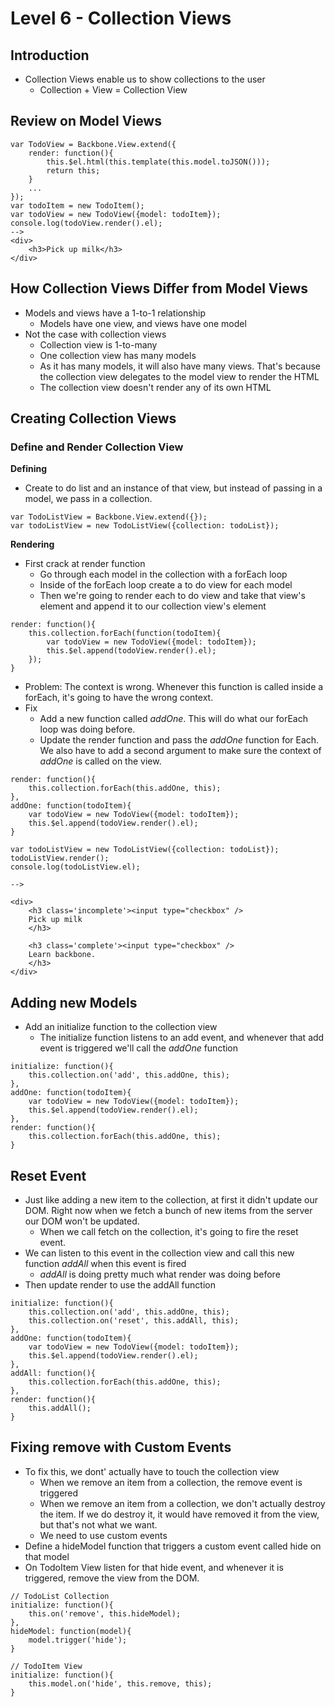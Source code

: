 # Level 6 - Collection Views

## Introduction

* Collection Views enable us to show collections to the user
	* Collection + View = Collection View

## Review on Model Views

```
var TodoView = Backbone.View.extend({
	render: function(){
		this.$el.html(this.template(this.model.toJSON()));
		return this;
	}
	...
});
var todoItem = new TodoItem();
var todoView = new TodoView({model: todoItem});
console.log(todoView.render().el);
-->
<div>
	<h3>Pick up milk</h3>
</div>
```

## How Collection Views Differ from Model Views

* Models and views have a 1-to-1 relationship
	* Models have one view, and views have one model
* Not the case with collection views
	* Collection view is 1-to-many
	* One collection view has many models
	* As it has many models, it will also have many views. That's because the collection view delegates to the model view to render the HTML
	* The collection view doesn't render any of its own HTML
	
## Creating Collection Views

###  Define and Render Collection View

**Defining**

* Create to do list and an instance of that view, but instead of passing in a model, we pass in a collection.

```
var TodoListView = Backbone.View.extend({});
var todoListView = new TodoListView({collection: todoList});
```

**Rendering**

* First crack at render function
	* Go through each model in the collection with a forEach loop
	* Inside of the forEach loop create a to do view for each model
	* Then we're going to render each to do view and take that view's element and append it to our collection view's element

```
render: function(){
	this.collection.forEach(function(todoItem){
		var todoView = new TodoView({model: todoItem});
		this.$el.append(todoView.render().el);
	});
}
```

* Problem: The context is wrong. Whenever this function is called inside a forEach, it's going to have the wrong context.
* Fix
	* Add a new function called *addOne*. This will do what our forEach loop was doing before.
	* Update the render function and pass the *addOne* function for Each. We also have to add a second argument to make sure the context of *addOne* is called on the view. 

```
render: function(){
	this.collection.forEach(this.addOne, this);
},
addOne: function(todoItem){
	var todoView = new TodoView({model: todoItem});
	this.$el.append(todoView.render().el);
}
```

```
var todoListView = new TodoListView({collection: todoList});
todoListView.render();
console.log(todoListView.el);

-->

<div>
	<h3 class='incomplete'><input type="checkbox" />
	Pick up milk
	</h3>
	
	<h3 class='complete'><input type="checkbox" />
	Learn backbone.
	</h3>
</div>
```

## Adding new Models

* Add an initialize function to the collection view
	* The initialize function listens to an add event, and whenever that add event is triggered we'll call the *addOne* function

```
initialize: function(){
	this.collection.on('add', this.addOne, this);
},
addOne: function(todoItem){
	var todoView = new TodoView({model: todoItem});
	this.$el.append(todoView.render().el);
},
render: function(){
	this.collection.forEach(this.addOne, this);
}
```

## Reset Event

* Just like adding a new item to the collection, at first it didn't update our DOM. Right now when we fetch a bunch of new items from the server our DOM won't be updated.
	* When we call fetch on the collection, it's going to fire the reset event.
* We can listen to this event in the collection view and call this new function *addAll* when this event is fired
	* *addAll* is doing pretty much what render was doing before
* Then update render to use the addAll function

```
initialize: function(){
	this.collection.on('add', this.addOne, this);
	this.collection.on('reset', this.addAll, this);
},
addOne: function(todoItem){
	var todoView = new TodoView({model: todoItem});
	this.$el.append(todoView.render().el);
},
addAll: function(){
	this.collection.forEach(this.addOne, this);
},
render: function(){
	this.addAll();
}
```

## Fixing remove with Custom Events

* To fix this, we dont' actually have to touch the collection view
	* When we remove an item from a collection, the remove event is triggered
	* When we remove an item from a collection, we don't actually destroy the item. If we do destroy it, it would have removed it from the view, but that's not what we want.
	* We need to use custom events
* Define a hideModel function that triggers a custom event called hide on that model
* On TodoItem View listen for that hide event, and whenever it is triggered, remove the view from the DOM.

```
// TodoList Collection
initialize: function(){
	this.on('remove', this.hideModel);
},
hideModel: function(model){
	model.trigger('hide');
}

// TodoItem View
initialize: function(){
	this.model.on('hide', this.remove, this);
}
```